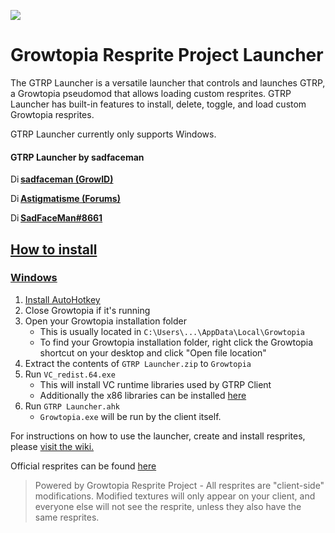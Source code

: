 ![](https://camo.githubusercontent.com/f34a8251dc2c9f10b7f3ed402ebc23ebb5e467f0047a2a7d80a55bc6ae937497/68747470733a2f2f692e696d6775722e636f6d2f766275796d66362e706e67)

# Growtopia Resprite Project Launcher

The GTRP Launcher is a versatile launcher that controls and launches GTRP, a Growtopia pseudomod that allows loading custom resprites. GTRP Launcher has built-in features to install, delete, toggle, and load custom Growtopia resprites.

GTRP Launcher currently only supports Windows.

#### GTRP Launcher by sadfaceman
<a href="https://www.growtopiagame.com" target=_blank><img src="https://drive.google.com/thumbnail?id=1wKIMyhVIyLEH5YcAuSMGGoluBI1CbukC" alt="Discord" width="16" height="16" style="float:left">**sadfaceman (GrowID)**</img>

<a href="https://www.growtopiagame.com/forums/member/375839-astigmatisme" target=_blank><img src="https://drive.google.com/thumbnail?id=1wKIMyhVIyLEH5YcAuSMGGoluBI1CbukC" alt="Discord" width="16" height="16" style="float:left">**Astigmatisme (Forums)**</img>

<a href="https://www.discord.com" target=_blank><img src="https://drive.google.com/thumbnail?id=1vBtDJR6I7AmdS3tf9UtPhj2dWnrFEgsE" alt="Discord" width="16" height="16" style="float:left">**SadFaceMan#8661**</img>

## How to install
### Windows
1. [Install AutoHotkey](https://www.autohotkey.com "Install AutoHotkey")
2. Close Growtopia if it's running
3. Open your Growtopia installation folder
    + This is usually located in `C:\Users\...\AppData\Local\Growtopia`
    + To find your Growtopia installation folder, right click the Growtopia shortcut on your desktop and click "Open file location"
4. Extract the contents of `GTRP Launcher.zip` to `Growtopia`
5. Run `VC_redist.64.exe`
    + This will install VC runtime libraries used by GTRP Client
    + Additionally the x86 libraries can be installed <a href="https://aka.ms/vs/17/release/vc_redist.x86.exe" target=_blank>here</a>
6. Run `GTRP Launcher.ahk`
    + `Growtopia.exe` will be run by the client itself.

For instructions on how to use the launcher, create and install resprites, please <a href="https://github.com/sadfaceman-gt/GTRP-Launcher/wiki" target=_blank>visit the wiki.</a>

Official resprites can be found <a href="https://github.com/sadfaceman-gt/GTRP-Launcher-Resprites" target=_blank>here</a>

> Powered by Growtopia Resprite Project - All resprites are "client-side" modifications. Modified textures will only appear on your client, and everyone else will not see the resprite, unless they also have the same resprites.
